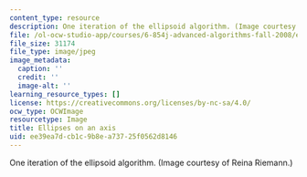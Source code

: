 ```yaml
---
content_type: resource
description: One iteration of the ellipsoid algorithm. (Image courtesy of Reina Riemann.)
file: /ol-ocw-studio-app/courses/6-854j-advanced-algorithms-fall-2008/ee39ea7dcb1c9b8ea73725f0562d8146_chp_6854ellips.jpg
file_size: 31174
file_type: image/jpeg
image_metadata:
  caption: ''
  credit: ''
  image-alt: ''
learning_resource_types: []
license: https://creativecommons.org/licenses/by-nc-sa/4.0/
ocw_type: OCWImage
resourcetype: Image
title: Ellipses on an axis
uid: ee39ea7d-cb1c-9b8e-a737-25f0562d8146
---
```

One iteration of the ellipsoid algorithm. (Image courtesy of Reina Riemann.)